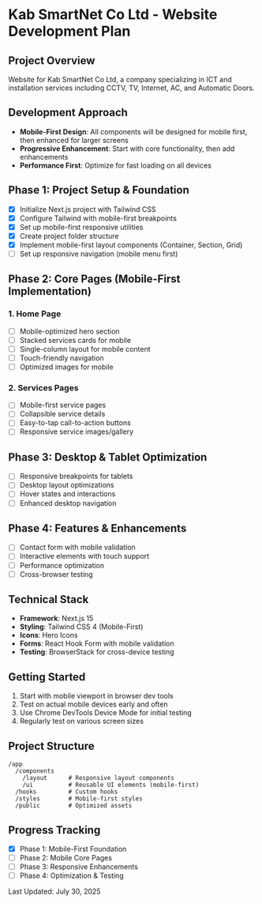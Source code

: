 # Kab SmartNet Co Ltd - Website Development Plan

## Project Overview
Website for Kab SmartNet Co Ltd, a company specializing in ICT and installation services including CCTV, TV, Internet, AC, and Automatic Doors.

## Development Approach
- **Mobile-First Design**: All components will be designed for mobile first, then enhanced for larger screens
- **Progressive Enhancement**: Start with core functionality, then add enhancements
- **Performance First**: Optimize for fast loading on all devices

## Phase 1: Project Setup & Foundation
- [x] Initialize Next.js project with Tailwind CSS
- [x] Configure Tailwind with mobile-first breakpoints
- [x] Set up mobile-first responsive utilities
- [x] Create project folder structure
- [x] Implement mobile-first layout components (Container, Section, Grid)
- [ ] Set up responsive navigation (mobile menu first)

## Phase 2: Core Pages (Mobile-First Implementation)

### 1. Home Page
- [ ] Mobile-optimized hero section
- [ ] Stacked services cards for mobile
- [ ] Single-column layout for mobile content
- [ ] Touch-friendly navigation
- [ ] Optimized images for mobile

### 2. Services Pages
- [ ] Mobile-first service pages
- [ ] Collapsible service details
- [ ] Easy-to-tap call-to-action buttons
- [ ] Responsive service images/gallery

## Phase 3: Desktop & Tablet Optimization
- [ ] Responsive breakpoints for tablets
- [ ] Desktop layout optimizations
- [ ] Hover states and interactions
- [ ] Enhanced desktop navigation

## Phase 4: Features & Enhancements
- [ ] Contact form with mobile validation
- [ ] Interactive elements with touch support
- [ ] Performance optimization
- [ ] Cross-browser testing

## Technical Stack
- **Framework**: Next.js 15
- **Styling**: Tailwind CSS 4 (Mobile-First)
- **Icons**: Hero Icons
- **Forms**: React Hook Form with mobile validation
- **Testing**: BrowserStack for cross-device testing

## Getting Started
1. Start with mobile viewport in browser dev tools
2. Test on actual mobile devices early and often
3. Use Chrome DevTools Device Mode for initial testing
4. Regularly test on various screen sizes

## Project Structure
```
/app
  /components
    /layout      # Responsive layout components
    /ui          # Reusable UI elements (mobile-first)
  /hooks         # Custom hooks
  /styles        # Mobile-first styles
  /public        # Optimized assets
```

## Progress Tracking
- [x] Phase 1: Mobile-First Foundation
- [ ] Phase 2: Mobile Core Pages
- [ ] Phase 3: Responsive Enhancements
- [ ] Phase 4: Optimization & Testing

Last Updated: July 30, 2025
